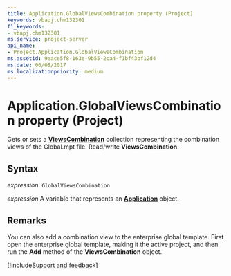 ```yaml
---
title: Application.GlobalViewsCombination property (Project)
keywords: vbapj.chm132301
f1_keywords:
- vbapj.chm132301
ms.service: project-server
api_name:
- Project.Application.GlobalViewsCombination
ms.assetid: 9eace5f8-163e-9b55-2ca4-f1bf43bf12d4
ms.date: 06/08/2017
ms.localizationpriority: medium
---
```



# Application.GlobalViewsCombination property (Project)

Gets or sets a **[ViewsCombination](Project.ViewCombination.md)** collection representing the combination views of the Global.mpt file. Read/write **ViewsCombination**.


## Syntax

_expression_. `GlobalViewsCombination`

_expression_ A variable that represents an **[Application](Project.Application.md)** object.


## Remarks

 You can also add a combination view to the enterprise global template. First open the enterprise global template, making it the active project, and then run the **Add** method of the **ViewsCombination** object.

[!include[Support and feedback](~/includes/feedback-boilerplate.md)]